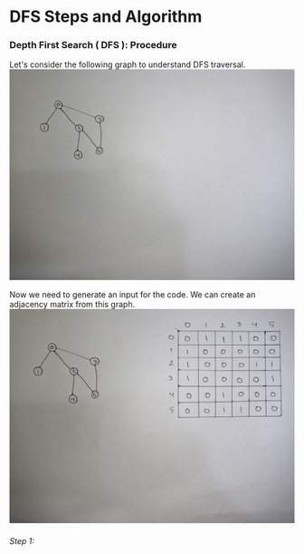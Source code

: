 # DFS Steps and Algorithm  

### Depth First Search ( DFS ): Procedure

Let's consider the following graph to understand DFS traversal. 
![step 1](/images/1.jpg)

Now we need to generate an input for the code. We can create an adjacency matrix from this graph.
![step 1](/images/2.jpg)

###### Step 1:
